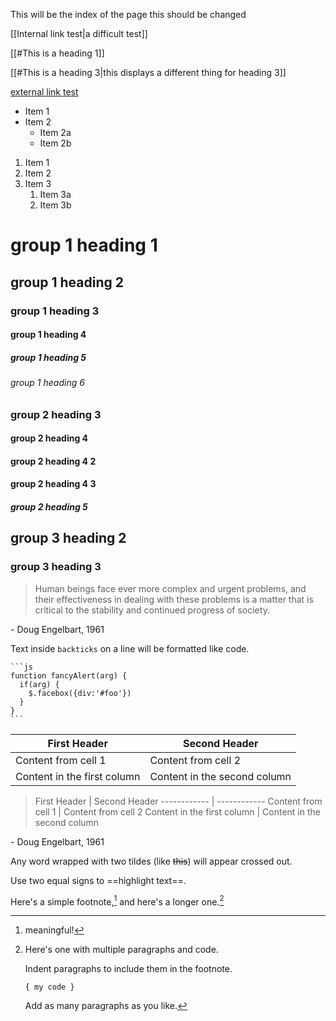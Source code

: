This will be the index of the page 
this should be changed

[[Internal link test|a difficult test]]

[[#This is a heading 1]]

[[#This is a heading 3|this displays a different thing for heading 3]]

[external link test](http://www.google.com)

- Item 1
- Item 2
  - Item 2a
  - Item 2b

1. Item 1
1. Item 2
1. Item 3
   1. Item 3a
   1. Item 3b

# group 1 heading 1
## group 1 heading 2
### group 1 heading 3 
#### group 1 heading 4
##### group 1 heading 5
###### group 1 heading 6

### group 2  heading 3 
#### group 2 heading 4
#### group 2 heading 4 2
#### group 2 heading 4 3
##### group 2 heading 5

## group 3 heading 2
### group 3 heading 3 
> Human beings face ever more complex and urgent problems, and their effectiveness in dealing with these problems is a matter that is critical to the stability and continued progress of society.

\- Doug Engelbart, 1961

Text inside `backticks` on a line will be formatted like code.


<pre><code>```js
function fancyAlert(arg) {
  if(arg) {
    $.facebox({div:'#foo'})
  }
}
```</code></pre>



First Header | Second Header
------------ | ------------
Content from cell 1 | Content from cell 2
Content in the first column | Content in the second column

> First Header | Second Header
------------ | ------------
Content from cell 1 | Content from cell 2
Content in the first column | Content in the second column

\- Doug Engelbart, 1961


Any word wrapped with two tildes (like ~~this~~) will appear crossed out.


Use two equal signs to ==highlight text==.


Here's a simple footnote,[^1] and here's a longer one.[^bignote]

[^1]: meaningful!

[^bignote]: Here's one with multiple paragraphs and code.

    Indent paragraphs to include them in the footnote.

    `{ my code }`

    Add as many paragraphs as you like.
	
	